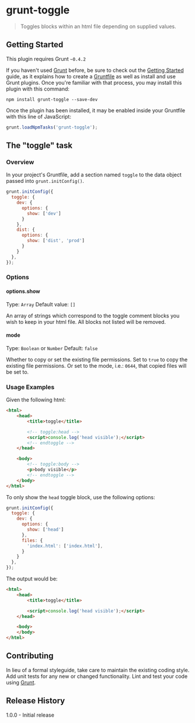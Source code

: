 # grunt-toggle

> Toggles blocks within an html file depending on supplied values.

## Getting Started
This plugin requires Grunt `~0.4.2`

If you haven't used [Grunt](http://gruntjs.com/) before, be sure to check out the [Getting Started](http://gruntjs.com/getting-started) guide, as it explains how to create a [Gruntfile](http://gruntjs.com/sample-gruntfile) as well as install and use Grunt plugins. Once you're familiar with that process, you may install this plugin with this command:

```shell
npm install grunt-toggle --save-dev
```

Once the plugin has been installed, it may be enabled inside your Gruntfile with this line of JavaScript:

```js
grunt.loadNpmTasks('grunt-toggle');
```

## The "toggle" task

### Overview
In your project's Gruntfile, add a section named `toggle` to the data object passed into `grunt.initConfig()`.

```js
grunt.initConfig({
  toggle: {
    dev: {
      options: {
        show: ['dev']
      }
    },
    dist: {
      options: {
        show: ['dist', 'prod']
      }
    }
  },
});
```

### Options

#### options.show
Type: `Array`
Default value: `[]`

An array of strings which correspond to the toggle comment blocks you wish to keep in your html file. All blocks not listed will be removed.

#### mode
Type: `Boolean` or `Number`
Default: `false`

Whether to copy or set the existing file permissions. Set to `true` to copy the existing file permissions. Or set to the mode, i.e.: `0644`, that copied files will be set to.

### Usage Examples

Given the following html:

```html
<html>
    <head>
        <title>toggle</title>

        <!-- toggle:head -->
        <script>console.log('head visible');</script>
        <!-- endtoggle -->
    </head>

    <body>
        <!-- toggle:body -->
        <p>body visible</p>
        <!-- endtoggle -->
    </body>
</html>
```

To only show the `head` toggle block, use the following options:

```js
grunt.initConfig({
  toggle: {
    dev: {
      options: {
        show: ['head']
      },
      files: {
        'index.html': ['index.html'],
      }
    }
  },
});
```

The output would be:

```html
<html>
    <head>
        <title>toggle</title>

        <script>console.log('head visible');</script>
    </head>

    <body>
    </body>
</html>
```

## Contributing
In lieu of a formal styleguide, take care to maintain the existing coding style. Add unit tests for any new or changed functionality. Lint and test your code using [Grunt](http://gruntjs.com/).

## Release History
1.0.0 - Initial release
